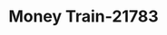 ---
f_zip-code: 37091
f_state-code: TN
title: Money Train-21783
f_phone: 931-359-0004
f_city-only: Lewisburg
f_address: 125 E Commerce Street Lewisburg
f_location-unique-id: '21783'
slug: money-train-21783
updated-on: '2024-05-30T13:46:58.046Z'
created-on: '2024-05-30T13:36:59.803Z'
published-on: '2024-05-30T13:54:32.469Z'
f_city-state: cms/city/lewisburg-tn.md
f_company: cms/company/money-train.md
f_state: cms/state/tennessee.md
layout: '[payday-loan].html'
tags: payday-loan
---